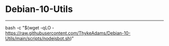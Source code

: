 # Debian-10-Utils

---

bash -c "$(wget -qLO - https://raw.githubusercontent.com/ThykeAdams/Debian-10-Utils/main/scripts/nodejsbot.sh)"
